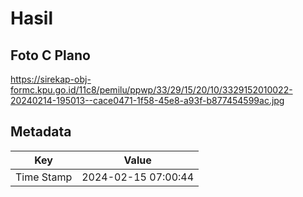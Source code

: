 # Hasil

## Foto C Plano

https://sirekap-obj-formc.kpu.go.id/11c8/pemilu/ppwp/33/29/15/20/10/3329152010022-20240214-195013--cace0471-1f58-45e8-a93f-b877454599ac.jpg


## Metadata

| Key        | Value               |
| ---------- | ------------------- |
| Time Stamp | 2024-02-15 07:00:44 |



